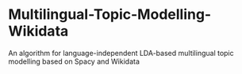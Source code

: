 # Multilingual-Topic-Modelling-Wikidata
An algorithm for language-independent LDA-based multilingual topic modelling based on Spacy and Wikidata
